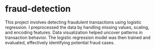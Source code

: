 # fraud-detection
This project involves detecting fraudulent transactions using logistic regression. I preprocessed the data by handling missing values, scaling, and encoding features. Data visualization helped uncover patterns in transaction behavior. The logistic regression model was then trained and evaluated, effectively identifying potential fraud cases.
